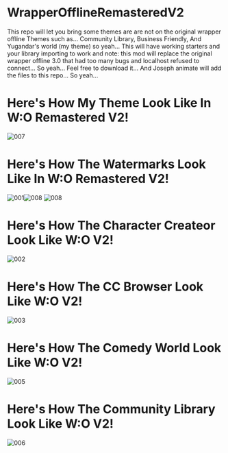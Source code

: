 # WrapperOfflineRemasteredV2
This repo will let you bring some themes are are not on the original wrapper offline Themes such as... Community Library, Business Friendly, And Yugandar's world (my theme) so yeah... This will have working starters and your library importing to work and note: this mod will replace the original wrapper offline 3.0 that had too many bugs and localhost refused to connect... So yeah... Feel free to download it... And Joseph animate will add the files to this repo... So yeah...
# Here's How My Theme Look Like In W:O Remastered V2!
![007](https://user-images.githubusercontent.com/85108105/156993684-e4082c5f-bb22-489a-b97a-2b1f4dc2f926.PNG)
# Here's How The Watermarks Look Like In W:O Remastered V2!
![001](https://user-images.githubusercontent.com/85108105/156993697-c0d4daaa-ba7c-45d2-a023-ba4fcd8bc1e1.PNG)![008](https://user-images.githubusercontent.com/85108105/156995931-e268dbdb-8968-47ca-8de1-3558a6fbc9ed.PNG)
![008](https://user-images.githubusercontent.com/85108105/156996001-e7d7685f-a8ef-4bb3-8e54-70d6d566ebdf.PNG)

# Here's How The Character Createor Look Like W:O V2!
![002](https://user-images.githubusercontent.com/85108105/156993703-fef8cf22-3b86-46a8-8811-85b5b9bab8b9.PNG)
# Here's How The CC Browser Look Like W:O V2!
![003](https://user-images.githubusercontent.com/85108105/156993711-fd140573-cc95-4709-b719-dac61c0a9c46.PNG)
# Here's How The Comedy World Look Like W:O V2!
![005](https://user-images.githubusercontent.com/85108105/156993716-c5bb7ffb-892e-4149-b3e3-d625ccbec2aa.PNG)
# Here's How The Community Library Look Like W:O V2!
![006](https://user-images.githubusercontent.com/85108105/156993722-eb861b7d-13e3-4283-8359-3b8deabf3ef0.PNG)
